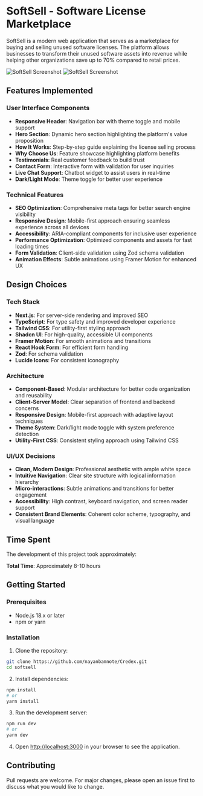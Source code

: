 # SoftSell - Software License Marketplace

SoftSell is a modern web application that serves as a marketplace for buying and selling unused software licenses. The platform allows businesses to transform their unused software assets into revenue while helping other organizations save up to 70% compared to retail prices.

![SoftSell Screenshot](/images/softsell-screenshot-light.png)
![SoftSell Screenshot](/images/softsell-screenshot.png)

## Features Implemented

### User Interface Components
- **Responsive Header**: Navigation bar with theme toggle and mobile support
- **Hero Section**: Dynamic hero section highlighting the platform's value proposition
- **How It Works**: Step-by-step guide explaining the license selling process
- **Why Choose Us**: Feature showcase highlighting platform benefits
- **Testimonials**: Real customer feedback to build trust
- **Contact Form**: Interactive form with validation for user inquiries
- **Live Chat Support**: Chatbot widget to assist users in real-time
- **Dark/Light Mode**: Theme toggle for better user experience

### Technical Features
- **SEO Optimization**: Comprehensive meta tags for better search engine visibility
- **Responsive Design**: Mobile-first approach ensuring seamless experience across all devices
- **Accessibility**: ARIA-compliant components for inclusive user experience
- **Performance Optimization**: Optimized components and assets for fast loading times
- **Form Validation**: Client-side validation using Zod schema validation
- **Animation Effects**: Subtle animations using Framer Motion for enhanced UX

## Design Choices

### Tech Stack
- **Next.js**: For server-side rendering and improved SEO
- **TypeScript**: For type safety and improved developer experience
- **Tailwind CSS**: For utility-first styling approach
- **Shadcn UI**: For high-quality, accessible UI components
- **Framer Motion**: For smooth animations and transitions
- **React Hook Form**: For efficient form handling
- **Zod**: For schema validation
- **Lucide Icons**: For consistent iconography

### Architecture
- **Component-Based**: Modular architecture for better code organization and reusability
- **Client-Server Model**: Clear separation of frontend and backend concerns
- **Responsive Design**: Mobile-first approach with adaptive layout techniques
- **Theme System**: Dark/light mode toggle with system preference detection
- **Utility-First CSS**: Consistent styling approach using Tailwind CSS

### UI/UX Decisions
- **Clean, Modern Design**: Professional aesthetic with ample white space
- **Intuitive Navigation**: Clear site structure with logical information hierarchy
- **Micro-interactions**: Subtle animations and transitions for better engagement
- **Accessibility**: High contrast, keyboard navigation, and screen reader support
- **Consistent Brand Elements**: Coherent color scheme, typography, and visual language

## Time Spent

The development of this project took approximately:

**Total Time**: Approximately 8-10 hours

## Getting Started

### Prerequisites
- Node.js 18.x or later
- npm or yarn

### Installation
1. Clone the repository:
```bash
git clone https://github.com/nayanbamnote/Credex.git
cd softsell
```

2. Install dependencies:
```bash
npm install
# or
yarn install
```

3. Run the development server:
```bash
npm run dev
# or
yarn dev
```

4. Open [http://localhost:3000](http://localhost:3000) in your browser to see the application.

## Contributing
Pull requests are welcome. For major changes, please open an issue first to discuss what you would like to change.

